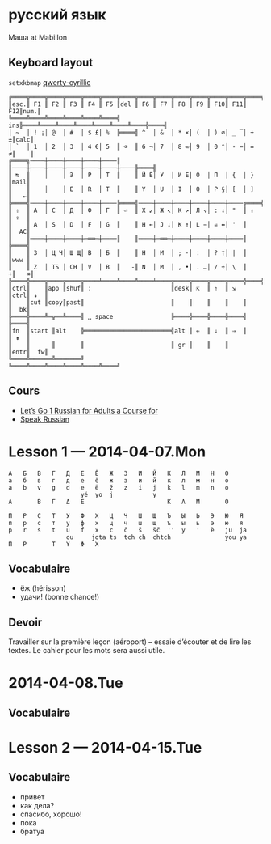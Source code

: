 русский язык
============

Маша at Mabillon

Keyboard layout
---------------

`setxkbmap` [qwerty-cyrillic](https://github.com/alexherbo2/alexherbo2.github.io/blob/X11/xkb/symbols/qwerty-cyrillic)

```
╔════╦════╦════╦════╦════╦════╦════╦════╦════╦════╦════╦════╦════╦════╦════╗
║esc.║ F1 ║ F2 ║ F3 ║ F4 ║ F5 ║del ║ F6 ║ F7 ║ F8 ║ F9 ║ F10║ F11║ F12║num.║
╚════╩════╩════╩════╩════╩════╣ ins╠════╩════╩════╩════╩════╩════╩════╬════╣
│ ~  │ ! ¡│ @  │ #  │ $ £│ %  ╠════╣ ^  │ &  │ * ×│ (  │ ) ∅│ _ ‾│ + ±║calc║
│ `  │ 1  │ 2  │ 3  │ 4 €│ 5  ║ ⌫  ║ 6 ¬│ 7  │ 8 ∞│ 9  │ 0 °│ - −│ = ≠║    ║
╔════╗────┼────┼────┼────┼────║    ║────┼────┼────┼────┼────┼────┼────╠════╣
║ ↹  ║    │    │ Э  │ Р  │ Т  ║    ║ Й Ё│ У  │ И Е│ О  │ П  │ {  │ }  ║mail║
║    ║    │    │ E  │ R  │ T  ║    ║ Y  │ U  │ I  │ O  │ P §│ [  │ ]  ║   ⇤║
╠════╣────┼────┼────┼────┼────╠════╣────┼────┼────┼────┼────┼────╔════╬════╣
║ ⇧  ║ А  │ С  │ Д  │ Ф  │ Г  ║ ⏎  ║ Х ↙│ Ж ↖│ К ↗│ Л ↘│ : ↕│ "  ║ ⇧  ║ ⇪  ║
║    ║ A  │ S  │ D  │ F  │ G  ║    ║ H ←│ J ↓│ K ↑│ L →│ ☠ ↔│ '  ║    ║  AC║
║    ║────┼────┼────┼─══─┼────║    ║────┼─══─┼────┼────┼────┼────║    ╠════╣
║    ║ З  │ Ц Ч│ Ш Щ│ В  │ Б  ║    ║ Н  │ М  │ ; ·│ :  │ ? †│ |  ║    ║www ║
║    ║ Z  │ TS │ CH │ V  │ B  ║   ‐║ N  │ M  │ , •│ . …│ / ÷│ \  ║   +║   ⌫║
╠════╬════╦════╦════╦════╧════╩════╩════╧════╦════╦════╦════╦════╬════╬════╣
║ctrl║    ║app ║shuf║ :                      ║desk║ ⇱  ║ ⇑  ║ ⇲  ║ctrl║ ⇞  ║
║    ║cut ║copy║past║                        ║    ║    ║    ║    ║    ║  bk║
╠════╬════╩═╦══╩════╣ ␣ space                ╠════╬════╬════╬════╣    ╠════╣
║fn  ║start ║alt    ╠════════════════════════╣alt ║ ⇐  ║ ⇓  ║ ⇒  ║    ║ ⇟  ║
║    ║      ║       ║                        ║ gr ║    ║    ║    ║entr║  fw║
╚════╩══════╩═══════╝                        ╚════╩════╩════╩════╩════╩════╝
```

Cours
-----

 * [Let’s Go 1 Russian for Adults a Course for](https://docs.google.com/file/d/0B9BvHYjyeIQgVmd4UHRVUlkwQjA)
 * [Speak Russian](http://speak-russian.cie.ru)

# Lesson 1 — 2014-04-07.Mon

```
А   Б   В   Г   Д   Е   Ё   Ж   З   И   Й   К   Л   М   Н   О
а   б   в   г   д   е   ё   ж   з   и   й   к   л   м   н   о
a   b   v   g   d   e   ë   ž   z   i   j   k   l   m   n   o
                    yé  yo  j           y
Α       Β   Γ   Δ   Ε                       Κ   Λ   Μ       Ο
```
```
П   Р   С   Т   У   Ф   Х   Ц   Ч   Ш   Щ   Ъ   Ы   Ь   Э   Ю   Я
п   р   с   т   у   ф   х   ц   ч   ш   щ   ъ   ы   ь   э   ю   я
p   r   s   t   u   f   x   c   č   š   šč  ''  y   '   è   ju  ja
                ou     jota ts  tch ch  chtch               you ya
Π   Ρ       Τ   Υ   Φ   Χ
```

## Vocabulaire

 * ёж (hérisson)
 * удачи! (bonne chance!)

## Devoir

Travailler sur la première leçon (aéroport) – essaie d’écouter et de lire les
textes.  Le cahier pour les mots sera aussi utile.

# 2014-04-08.Tue

## Vocabulaire

# Lesson 2 — 2014-04-15.Tue

## Vocabulaire

 * привет
 * как дела?
 * спасибо, хорошо!
 * пока
 * братуа
